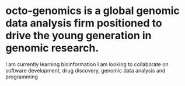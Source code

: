 # octo-genomics is a global genomic data analysis firm positioned to drive the young generation in genomic research.
I am currently learning bioinformation
I am looking to collaborate on software development, drug discovery, genomic data analysis and programming
